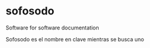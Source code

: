 # sofosodo
Software for software documentation

Sofosodo es el nombre en clave mientras se busca uno
